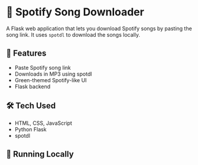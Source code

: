 # 🎵 Spotify Song Downloader

A Flask web application that lets you download Spotify songs by pasting the song link. It uses `spotdl` to download the songs locally.

## 🔧 Features
- Paste Spotify song link
- Downloads in MP3 using spotdl
- Green-themed Spotify-like UI
- Flask backend

## 🛠 Tech Used
- HTML, CSS, JavaScript
- Python Flask
- spotdl

## 🚀 Running Locally
